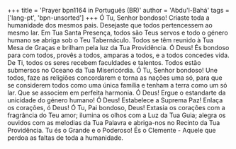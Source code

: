 +++
title = 'Prayer bpn1164 in Português (BR)'
author = 'Abdu'l-Bahá'
tags = ['lang-pt', 'bpn-unsorted']
+++
Ó Tu, Senhor bondoso! Criaste toda a humanidade dos mesmos pais. Desejaste que todos pertencessem ao mesmo lar. Em Tua Santa Presença, todos são Teus servos e todo o género humano se abriga sob o Teu Tabernáculo. Todos se têm reunido à Tua Mesa de Graças e brilham pela luz da Tua Providência.
Ó Deus! És bondoso para com todos, provês a todos, amparas a todos, e a todos concedes vida. De Ti, todos os seres recebem faculdades e talentos. Todos estão submersos no Oceano da Tua Misericórdia.
Ó Tu, Senhor bondoso! Une todos, faze as religiões concordarem e torna as nações uma só, para que se considerem todos como uma única família e tenham a terra como um só lar. Que se associem em perfeita harmonia.
Ó Deus! Ergue o estandarte da unicidade do género humano!
Ó Deus! Estabelece a Suprema Paz!
Enlaça os corações, ó Deus!
Ó Tu, Pai bondoso, Deus! Extasia os corações com a fragrância do Teu amor; ilumina os olhos com a Luz da Tua Guia; alegra os ouvidos com as melodias da Tua Palavra e abriga-nos no Recinto da Tua Providência.
Tu és o Grande e o Poderoso! És o Clemente - Aquele que perdoa as faltas de toda a humanidade.
